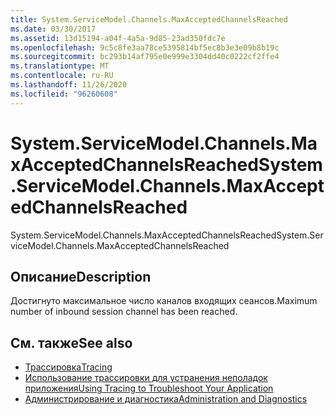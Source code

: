 ```yaml
---
title: System.ServiceModel.Channels.MaxAcceptedChannelsReached
ms.date: 03/30/2017
ms.assetid: 13d15194-a04f-4a5a-9d85-23ad350fdc7e
ms.openlocfilehash: 9c5c8fe3aa78ce5395814bf5ec8b3e3e09b8b19c
ms.sourcegitcommit: bc293b14af795e0e999e3304dd40c0222cf2ffe4
ms.translationtype: MT
ms.contentlocale: ru-RU
ms.lasthandoff: 11/26/2020
ms.locfileid: "96260608"
---
```

# <a name="systemservicemodelchannelsmaxacceptedchannelsreached"></a><span data-ttu-id="c87d6-102">System.ServiceModel.Channels.MaxAcceptedChannelsReached</span><span class="sxs-lookup"><span data-stu-id="c87d6-102">System.ServiceModel.Channels.MaxAcceptedChannelsReached</span></span>

<span data-ttu-id="c87d6-103">System.ServiceModel.Channels.MaxAcceptedChannelsReached</span><span class="sxs-lookup"><span data-stu-id="c87d6-103">System.ServiceModel.Channels.MaxAcceptedChannelsReached</span></span>  
  
## <a name="description"></a><span data-ttu-id="c87d6-104">Описание</span><span class="sxs-lookup"><span data-stu-id="c87d6-104">Description</span></span>  

 <span data-ttu-id="c87d6-105">Достигнуто максимальное число каналов входящих сеансов.</span><span class="sxs-lookup"><span data-stu-id="c87d6-105">Maximum number of inbound session channel has been reached.</span></span>  
  
## <a name="see-also"></a><span data-ttu-id="c87d6-106">См. также</span><span class="sxs-lookup"><span data-stu-id="c87d6-106">See also</span></span>

- [<span data-ttu-id="c87d6-107">Трассировка</span><span class="sxs-lookup"><span data-stu-id="c87d6-107">Tracing</span></span>](index.md)
- [<span data-ttu-id="c87d6-108">Использование трассировки для устранения неполадок приложения</span><span class="sxs-lookup"><span data-stu-id="c87d6-108">Using Tracing to Troubleshoot Your Application</span></span>](using-tracing-to-troubleshoot-your-application.md)
- [<span data-ttu-id="c87d6-109">Администрирование и диагностика</span><span class="sxs-lookup"><span data-stu-id="c87d6-109">Administration and Diagnostics</span></span>](../index.md)
